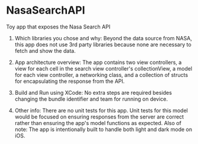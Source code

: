 # NasaSearchAPI
Toy app that exposes the Nasa Search API

1. Which libraries you chose and why:
Beyond the data source from NASA, this app does not use 3rd party libraries because none are necessary to fetch and show the data.  

2. App architecture overview:
The app contains two view controllers, a view for each cell in the search view controller's collectionView, a model for each view controller, a networking class, and a collection of structs for encapsulating the response from the API.

3. Build and Run using XCode:  No extra steps are required besides changing the bundle identifier and team for running on device.

4. Other info:  There are no unit tests for this app.  Unit tests for this model would be focused on ensuring responses from the server are correct rather than ensuring the app's model functions as expected.    Also of note: The app is intentionally built to handle both light and dark mode on iOS.


